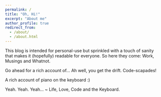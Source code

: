 ```yaml
---
permalink: /
title: "Oh, Hi!"
excerpt: "About me"
author_profile: true
redirect_from: 
  - /about/
  - /about.html
---
```


This blog is intended for personal-use but sprinkled with a touch of sanity that makes it (hopefully) readable for everyone. So here they come: Work, Musings and Whatnot.

Go ahead for a rich account of... Ah well, you get the drift. Code-scapades!

A rich account of piano on the keyboard :)

Yeah. Yeah. Yeah... ~ Life, Love, Code and the Keyboard. 


